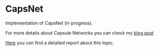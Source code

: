 # CapsNet

Implementation of CapsNet (in progress).

For more details about Capsule Networks you can check my [blog post](https://mmz33.github.io/Capsule-Networks/)

[Here](https://github.com/mmz33/CapsNet/blob/master/report/capsnet_seminar_report.pdf) you can find a detailed report about this topic.
